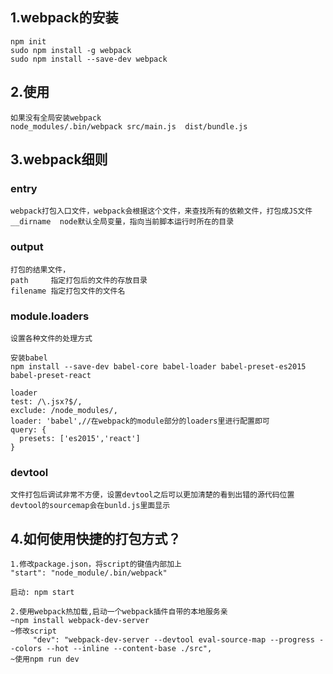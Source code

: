 ## 1.webpack的安装

    npm init
    sudo npm install -g webpack
    sudo npm install --save-dev webpack

## 2.使用

    如果没有全局安装webpack
    node_modules/.bin/webpack src/main.js  dist/bundle.js

## 3.webpack细则

### entry
    webpack打包入口文件，webpack会根据这个文件，来查找所有的依赖文件，打包成JS文件
    __dirname  node默认全局变量，指向当前脚本运行时所在的目录

### output
    打包的结果文件，
    path     指定打包后的文件的存放目录
    filename 指定打包文件的文件名    

### module.loaders
    设置各种文件的处理方式

    安装babel
    npm install --save-dev babel-core babel-loader babel-preset-es2015 babel-preset-react

    loader
    test: /\.jsx?$/,
    exclude: /node_modules/,
    loader: 'babel',//在webpack的module部分的loaders里进行配置即可
    query: {
      presets: ['es2015','react']
    }

### devtool
    文件打包后调试非常不方便，设置devtool之后可以更加清楚的看到出错的源代码位置
    devtool的sourcemap会在bunld.js里面显示


## 4.如何使用快捷的打包方式？

    1.修改package.json，将script的键值内部加上
    "start": "node_module/.bin/webpack"

    启动: npm start

    2.使用webpack热加载,启动一个webpack插件自带的本地服务亲
    ~npm install webpack-dev-server
    ~修改script
         "dev": "webpack-dev-server --devtool eval-source-map --progress --colors --hot --inline --content-base ./src",
    ~使用npm run dev




